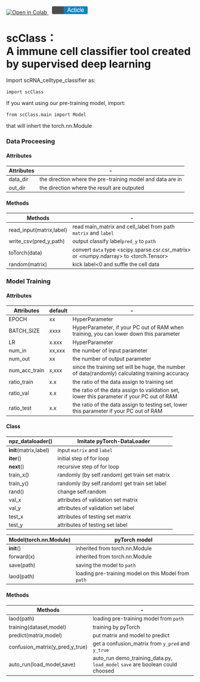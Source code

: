 <a href="https://colab.research.google.com/github/majaja068/scClass/blob/main/scClass_demo.ipynb">
  <img src="https://colab.research.google.com/assets/colab-badge.svg" alt="Open in Colab" title="Open in Google Colaboratory">
</a>&nbsp;
<a href="article.md">
  <img src="pic/article_logo.png" height="21.5">
</a>

# scClass：<br>A immune cell classifier tool created by supervised deep learning

Import scRNA_celltype_classifier as:
```
import scClass
```

If you want using our pre-training model, import:
```
from scClass.main import Model
```
that will inhert the torch.nn.Module



### Data Proceesing

#### Attributes
Attributes  |   -
----------  | ----  
data_dir    |the direction where the pre-training model and data are in
out_dir     |the direction where the result are outputed

#### Methods
Methods     |   -
----------  | ----  
read_input(matrix,label)  |read main_matrix and cell_label from path ```matrix``` and  ```label```
write_csv(pred_y,path)    |output classify label```pred_y``` to ```path```
toTorch(data)             |convert ```data``` type <scipy.sparse.csr.csr_matrix> or <numpy.ndarray> to  <torch.Tensor> 
random(matrix)            |kick label<0 and suffle the cell data


### Model Training

#### Attributes

Attributes    | default | -
----------    |----     |--- 
EPOCH         |xx       |HyperParameter 
BATCH_SIZE    |xxxx     |HyperParameter, if your PC out of RAM when training, you can lower down this parameter
LR            |x.xxx    |HyperParameter 
num_in        |xx,xxx   |the number of input  parameter
num_out       |xx       |the number of output parameter
num_acc_train |x,xxx    |since the training set will be huge, the number of data(randomly) calculating training accuracy
ratio_train   |x.x      |the ratio of the data assign to training set 
ratio_val     |x.x      |the ratio of the data assign to validation set, lower this parameter if your PC out of RAM
ratio_test    |x.x      |the ratio of the data assign to testing set, lower this parameter if your PC out of RAM

#### Class

npz_dataloader()      |Imitate pyTorch-DataLoader
----------            | ----  
__init__(matrix,label)|input ```matrix``` and ```label```
__iter__()            |initial step of for loop
__next__()            |recursive step of for loop
train_x()             |randomly (by self.random) get  train set matrix 
train_y()             |randomly (by self.random) get train set label
rand()                |change self.random
val_x                 |attributes of validation set matrix
val_y                 |attributes of validation set label
test_x                |attributes of testing set matrix
test_y                |attributes of testing set label


Model(torch.nn.Module)|pyTorch model
----------            | ----  
__init__()            |inherited from torch.nn.Module
forward(x)            |inherited from torch.nn.Module
save(path)            |saving the model to ```path```
laod(path)            |loading pre-training model on this Model from ```path```

#### Methods

Methods     |   -
----------  | ----  
laod(path)                      |loading pre-training model from ```path```
training(dataset,model)         |training by pyTorch
predict(matrix,model)           |put matrix and model to predict
confusion_matrix(y_pred,y_true) |get a confusion_matrix from ```y_pred``` and ```y_true```
auto_run(load_model,save)       |auto_run demo_training_data.py, ```load_model``` ```save``` are boolean could choosed




